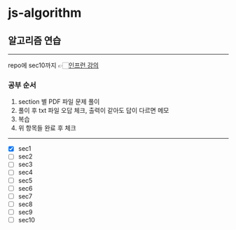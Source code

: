 # js-algorithm

## 알고리즘 연습

---

repo에 sec10까지 👉🏻[인프런 강의](https://www.inflearn.com/course/%EC%9E%90%EB%B0%94%EC%8A%A4%ED%81%AC%EB%A6%BD%ED%8A%B8-%EC%95%8C%EA%B3%A0%EB%A6%AC%EC%A6%98-%EB%AC%B8%EC%A0%9C%ED%92%80%EC%9D%B4#)

### 공부 순서

1. section 별 PDF 파일 문제 풀이
2. 풀이 후 txt 파일 오답 체크, 출력이 같아도 답이 다르면 메모
3. 복습
4. 위 항목들 완료 후 체크

---

- [x] sec1
- [ ] sec2
- [ ] sec3
- [ ] sec4
- [ ] sec5
- [ ] sec6
- [ ] sec7
- [ ] sec8
- [ ] sec9
- [ ] sec10
